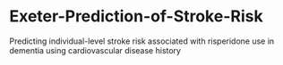# Exeter-Prediction-of-Stroke-Risk
Predicting individual-level stroke risk associated with risperidone use in dementia using cardiovascular disease history

